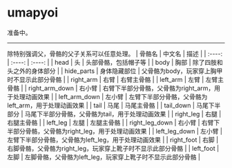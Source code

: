 # umapyoi
准备中。
***
除特别强调父，骨骼的父子关系可以任意处理。
| 骨骼名 | 中文名 | 描述 |
| :----: | :----: | :----: |
| head | 头 | 头部骨骼，包括帽子等 |
| body | 胸部 | 除了四肢和头之外的身体部分 |
| hide_parts | 身体隐藏部位 | 父骨骼为body，玩家穿上胸甲时不显示此部分骨骼 |
| right_arm | 右臂 | 右臂主骨骼 |
| left_arm | 左臂 | 左臂主骨骼 |
| right_arm_down | 右小臂 | 右臂下半部分骨骼，父骨骼为right_arm，用于处理动画效果 |
| left_arm_down | 左小臂 | 左臂下半部分骨骼，父骨骼为left_arm，用于处理动画效果 |
| tail | 马尾 | 马尾主骨骼 |
| tail_down | 马尾下半部分 | 马尾下半部分骨骼，父骨骼为tail，用于处理动画效果 |
| right_leg | 右腿 | 右腿主骨骼 |
| left_leg | 左腿 | 左腿主骨骼 |
| right_leg_down | 右小臂 | 右臂下半部分骨骼，父骨骼为right_leg，用于处理动画效果 |
| left_leg_down | 左小臂 | 左臂下半部分骨骼，父骨骼为left_leg，用于处理动画效果 |
| right_foot | 右脚 | 右脚骨骼，父骨骼为right_leg，玩家穿上靴子时不显示此部分骨骼 |
| left_foot | 左脚 | 左脚骨骼，父骨骼为left_leg，玩家穿上靴子时不显示此部分骨骼 |
